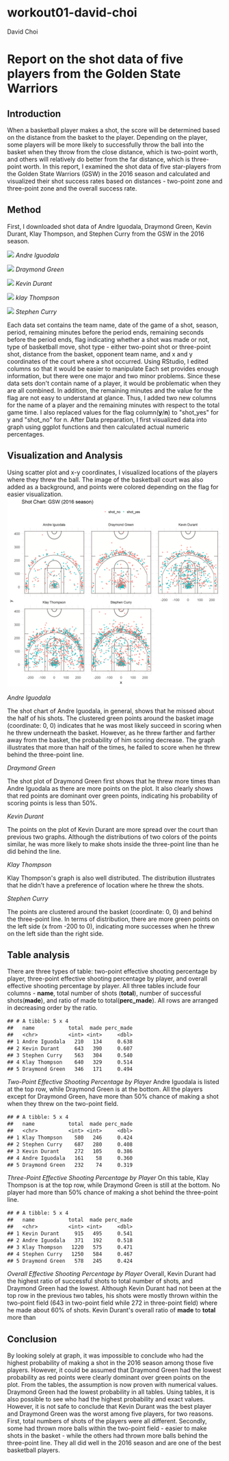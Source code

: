 workout01-david-choi
================
David Choi

Report on the shot data of five players from the Golden State Warriors
======================================================================

Introduction
------------

When a basketball player makes a shot, the score will be determined based on the distance from the basket to the player. Depending on the player, some players will be more likely to successfully throw the ball into the basket when they throw from the close distance, which is two-point worth, and others will relatively do better from the far distance, which is three-point worth. In this report, I examined the shot data of five star-players from the Golden State Warriors (GSW) in the 2016 season and calculated and visualized their shot success rates based on distances - two-point zone and three-point zone and the overall success rate.

Method
------

First, I downloaded shot data of Andre Iguodala, Draymond Green, Kevin Durant, Klay Thompson, and Stephen Curry from the GSW in the 2016 season.

<img src="https://www.gannett-cdn.com/-mm-/7349fb2ec8fa6eae87731d37a08df41a4a952655/c=320-223-4187-2408/local/-/media/2018/05/31/USATODAY/USATODAY/636633217332508663-2018-05-30-Andre-Iguodala.jpg?width=3200&height=1680&fit=crop" width="30%" /> *Andre Iguodala*

<img src="https://sslh.ulximg.com/image/740x493/cover/1552486247_49002ead113517f2b994ae2c30e63a26.jpg/156091cb80182775fd88cbd2474c2adf/1552486247_f9a8182301cf3efca511eb2633dc445d.jpg" width="30%" /> *Draymond Green*

<img src="https://www.nbcsports.com/bayarea/sites/csnbayarea/files/styles/article_hero_image/public/2019/03/10/durantmpx.jpg?itok=k61EQnSM" width="30%" /> *Kevin Durant*

<img src="https://c-7npsfqifvt34x24tx2eieovyx2edpn.g00.sfgate.com/g00/3_c-7x78x78x78.tghbuf.dpn_/c-7NPSFQIFVT34x24iuuqtx3ax2fx2ft.ieovy.dpnx2fqipuptx2f12x2f12x2f12x2f57x2f28156999x2f0x2f031y031.kqhx3fj21d.nbslx3djnbhf_$/$/$/$/$/$/$/$/$" width="30%" /> *klay Thompson*

<img src="https://www.gannett-cdn.com/presto/2018/10/29/USAT/2d9b02f9-c2ee-405e-bb80-1d2bc066388f-2018-10-28_Steph_Curry3.jpg?crop=2091,1668,x0,y112&width=534&height=401&fit=bounds&auto=webp" width="30%" /> *Stephen Curry*

Each data set contains the team name, date of the game of a shot, season, period, remaining minutes before the period ends, remaining seconds before the period ends, flag indicating whether a shot was made or not, type of basketball move, shot type - either two-point shot or three-point shot, distance from the basket, opponent team name, and x and y coordinates of the court where a shot occurred. Using RStudio, I edited columns so that it would be easier to manipulate Each set provides enough information, but there were one major and two minor problems. Since these data sets don't contain name of a player, it would be problematic when they are all combined. In addition, the remaining minutes and the value for the flag are not easy to understand at glance. Thus, I added two new columns for the name of a player and the remaining minutes with respect to the total game time. I also replaced values for the flag column(**y**/**n**) to "shot\_yes" for y and "shot\_no" for n. After Data preparation, I first visualized data into graph using ggplot functions and then calculated actual numeric percentages.

Visualization and Analysis
--------------------------

Using scatter plot and x-y coordinates, I visualized locations of the players where they threw the ball. The image of the basketball court was also added as a background, and points were colored depending on the flag for easier visualization. <img src="../images/gsw-shot-charts.png" width="100%" />

*Andre Iguodala*

The shot chart of Andre Iguodala, in general, shows that he missed about the half of his shots. The clustered green points around the basket image (coordinate: 0, 0) indicates that he was most likely succeed in scoring when he threw underneath the basket. However, as he threw farther and farther away from the basket, the probability of him scoring decrease. The graph illustrates that more than half of the times, he failed to score when he threw behind the three-point line.

*Draymond Green*

The shot plot of Draymond Green first shows that he threw more times than Andre Iguodala as there are more points on the plot. It also clearly shows that red points are dominant over green points, indicating his probability of scoring points is less than 50%.

*Kevin Durant*

The points on the plot of Kevin Durant are more spread over the court than previous two graphs. Although the distributions of two colors of the points similar, he was more likely to make shots inside the three-point line than he did behind the line.

*Klay Thompson*

Klay Thompson's graph is also well distributed. The distribution illustrates that he didn't have a preference of location where he threw the shots.

*Stephen Curry*

The points are clustered around the basket (coordinate: 0, 0) and behind the three-point line. In terms of distribution, there are more green points on the left side (x from -200 to 0), indicating more successes when he threw on the left side than the right side.

Table analysis
--------------

There are three types of table: two-point effective shooting percentage by player, three-point effective shooting percentage by player, and overall effective shooting percentage by player. All three tables include four columns - **name**, total number of shots (**total**), number of successful shots(**made**), and ratio of made to total(**perc\_made**). All rows are arranged in decreasing order by the ratio.

    ## # A tibble: 5 x 4
    ##   name           total  made perc_made
    ##   <chr>          <int> <int>     <dbl>
    ## 1 Andre Iguodala   210   134     0.638
    ## 2 Kevin Durant     643   390     0.607
    ## 3 Stephen Curry    563   304     0.540
    ## 4 Klay Thompson    640   329     0.514
    ## 5 Draymond Green   346   171     0.494

*Two-Point Effective Shooting Percentage by Player* Andre Iguodala is listed at the top row, while Draymond Green is at the bottom. All the players except for Draymond Green, have more than 50% chance of making a shot when they threw on the two-point field.

    ## # A tibble: 5 x 4
    ##   name           total  made perc_made
    ##   <chr>          <int> <int>     <dbl>
    ## 1 Klay Thompson    580   246     0.424
    ## 2 Stephen Curry    687   280     0.408
    ## 3 Kevin Durant     272   105     0.386
    ## 4 Andre Iguodala   161    58     0.360
    ## 5 Draymond Green   232    74     0.319

*Three-Point Effective Shooting Percentage by Player* On this table, Klay Thompson is at the top row, while Draymond Green is still at the bottom. No player had more than 50% chance of making a shot behind the three-point line.

    ## # A tibble: 5 x 4
    ##   name           total  made perc_made
    ##   <chr>          <int> <int>     <dbl>
    ## 1 Kevin Durant     915   495     0.541
    ## 2 Andre Iguodala   371   192     0.518
    ## 3 Klay Thompson   1220   575     0.471
    ## 4 Stephen Curry   1250   584     0.467
    ## 5 Draymond Green   578   245     0.424

*Overall Effective Shooting Percentage by Player* Overall, Kevin Durant had the highest ratio of successful shots to total number of shots, and Draymond Green had the lowest. Although Kevin Durant had not been at the top row in the previous two tables, his shots were mostly thrown within the two-point field (643 in two-point field while 272 in three-point field) where he made about 60% of shots. Kevin Durant's overall ratio of **made** to **total** more than

Conclusion
----------

By looking solely at graph, it was impossible to conclude who had the highest probability of making a shot in the 2016 season among those five players. However, it could be assumed that Draymond Green had the lowest probability as red points were clearly dominant over green points on the plot. From the tables, the assumption is now proven with numerical values. Draymond Green had the lowest probability in all tables. Using tables, it is also possible to see who had the highest probability and exact values. However, it is not safe to conclude that Kevin Durant was the best player and Draymond Green was the worst among five players, for two reasons. First, total numbers of shots of the players were all different. Secondly, some had thrown more balls within the two-point field - easier to make shots in the basket - while the others had thrown more balls behind the three-point line. They all did well in the 2016 season and are one of the best basketball players.
